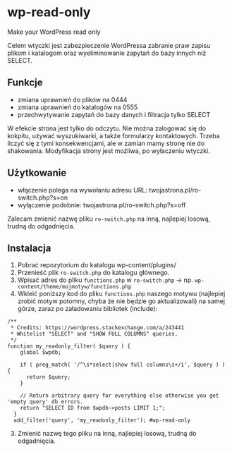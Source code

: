 # wp-read-only
Make your WordPress read only

Celem wtyczki jest zabezpieczenie WordPressa zabranie praw zapisu plikom i katalogom oraz wyeliminowanie zapytań do bazy innych niż SELECT.


## Funkcje
- zmiana uprawnień do plików na 0444
- zmiana uprawnień do katalogów na 0555
- przechwytywanie zapytań do bazy danych i filtracja tylko SELECT


W efekcie strona jest tylko do odczytu. Nie można zalogować się do kokpitu, używać wyszukiwarki, a także formularzy kontaktowych.
Trzeba liczyć się z tymi konsekwencjami, ale w zamian mamy stronę nie do shakowania.
Modyfikacja strony jest możliwa, po wyłaczeniu wtyczki.

## Użytkowanie
- włączenie polega na wywołaniu adresu URL: twojastrona.pl/ro-switch.php?s=on
- wyłączenie podobnie: twojastrona.pl/ro-switch.php?s=off


Zalecam zmienić nazwę pliku `ro-switch.php` na inną, najlepiej losową, trudną do odgadnięcia.


## Instalacja

1. Pobrać repozytorium do katalogu wp-content/plugins/
2. Przenieść plik `ro-switch.php` do katalogu głównego.
3. Wpisać adres do pliku `functions.php` w `ro-switch.php` -> np. `wp-content/theme/mojmotyw/functions.php`
4. Wkleić poniższy kod do pliku `functions.php` naszego motywu (najlepiej zrobić motyw potomny, chyba że nie będzie go aktualizowali) na samej górze, zaraz po załadowaniu bibliotek (include):

```
/**
 * Credits: https://wordpress.stackexchange.com/a/243441
 * Whitelist "SELECT" and "SHOW FULL COLUMNS" queries.
 */
function my_readonly_filter( $query ) {
    global $wpdb;
  
    if ( preg_match( '/^\s*select|show full columns\s+/i', $query ) ) {
      return $query;
    }
  
    // Return arbitrary query for everything else otherwise you get 'empty query' db errors.
    return "SELECT ID from $wpdb->posts LIMIT 1;";
  }
  add_filter('query', 'my_readonly_filter'); #wp-read-only
```

3. Zmienić nazwę tego pliku na inną, najlepiej losową, trudną do odgadnięcia.
